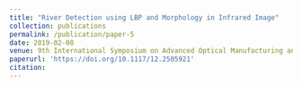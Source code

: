 ```yaml
---
title: "River Detection using LBP and Morphology in Infrared Image"
collection: publications
permalink: /publication/paper-5
date: 2019-02-08
venue: 9th International Symposium on Advanced Optical Manufacturing and Testing Technologies (AOMATT 2018)
paperurl: 'https://doi.org/10.1117/12.2505921'
citation: 
---
```

